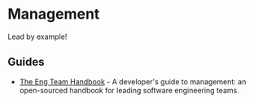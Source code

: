 # Management

Lead by example!

## Guides

- [The Eng Team Handbook](https://github.com/raylene/eng-handbook) - A developer's guide to management: an open-sourced handbook for leading software engineering teams.
